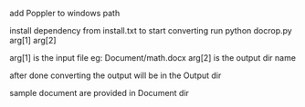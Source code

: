 add Poppler to windows path

install dependency from install.txt
to start converting run python docrop.py arg[1] arg[2]

arg[1] is the input file eg: Document/math.docx
arg[2] is the output dir name

after done converting the output will be in the Output dir

sample document are provided in Document dir

